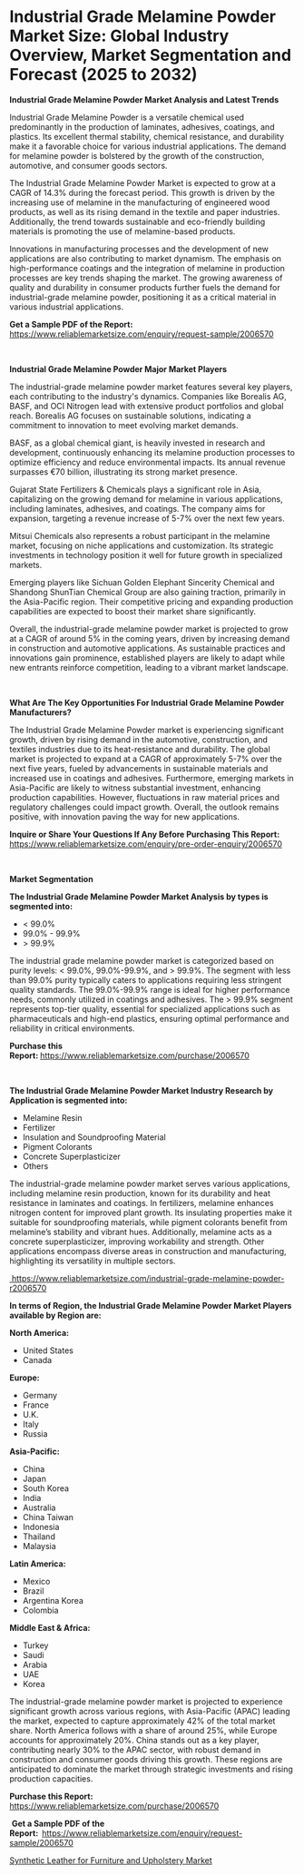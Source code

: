<p><h1>Industrial Grade Melamine Powder Market Size: Global Industry Overview, Market Segmentation and Forecast (2025 to 2032)</h1></p><p><strong>Industrial Grade Melamine Powder Market Analysis and Latest Trends</strong></p>
<p><p>Industrial Grade Melamine Powder is a versatile chemical used predominantly in the production of laminates, adhesives, coatings, and plastics. Its excellent thermal stability, chemical resistance, and durability make it a favorable choice for various industrial applications. The demand for melamine powder is bolstered by the growth of the construction, automotive, and consumer goods sectors.</p><p>The Industrial Grade Melamine Powder Market is expected to grow at a CAGR of 14.3% during the forecast period. This growth is driven by the increasing use of melamine in the manufacturing of engineered wood products, as well as its rising demand in the textile and paper industries. Additionally, the trend towards sustainable and eco-friendly building materials is promoting the use of melamine-based products.</p><p>Innovations in manufacturing processes and the development of new applications are also contributing to market dynamism. The emphasis on high-performance coatings and the integration of melamine in production processes are key trends shaping the market. The growing awareness of quality and durability in consumer products further fuels the demand for industrial-grade melamine powder, positioning it as a critical material in various industrial applications.</p></p>
<p><strong>Get a Sample PDF of the Report:&nbsp;</strong> <a href="https://www.reliablemarketsize.com/enquiry/request-sample/2006570?utm_campaign=2233&utm_medium=2&utm_source=Github&utm_content=ia&utm_term=05022025&utm_id=industrial-grade-melamine-powder">https://www.reliablemarketsize.com/enquiry/request-sample/2006570</a></p>
<p>&nbsp;</p>
<p><strong>Industrial Grade Melamine Powder Major Market Players</strong></p>
<p><p>The industrial-grade melamine powder market features several key players, each contributing to the industry's dynamics. Companies like Borealis AG, BASF, and OCI Nitrogen lead with extensive product portfolios and global reach. Borealis AG focuses on sustainable solutions, indicating a commitment to innovation to meet evolving market demands.</p><p>BASF, as a global chemical giant, is heavily invested in research and development, continuously enhancing its melamine production processes to optimize efficiency and reduce environmental impacts. Its annual revenue surpasses €70 billion, illustrating its strong market presence.</p><p>Gujarat State Fertilizers & Chemicals plays a significant role in Asia, capitalizing on the growing demand for melamine in various applications, including laminates, adhesives, and coatings. The company aims for expansion, targeting a revenue increase of 5-7% over the next few years.</p><p>Mitsui Chemicals also represents a robust participant in the melamine market, focusing on niche applications and customization. Its strategic investments in technology position it well for future growth in specialized markets.</p><p>Emerging players like Sichuan Golden Elephant Sincerity Chemical and Shandong ShunTian Chemical Group are also gaining traction, primarily in the Asia-Pacific region. Their competitive pricing and expanding production capabilities are expected to boost their market share significantly.</p><p>Overall, the industrial-grade melamine powder market is projected to grow at a CAGR of around 5% in the coming years, driven by increasing demand in construction and automotive applications. As sustainable practices and innovations gain prominence, established players are likely to adapt while new entrants reinforce competition, leading to a vibrant market landscape.</p></p>
<p>&nbsp;</p>
<p><strong>What Are The Key Opportunities For Industrial Grade Melamine Powder Manufacturers?</strong></p>
<p><p>The Industrial Grade Melamine Powder market is experiencing significant growth, driven by rising demand in the automotive, construction, and textiles industries due to its heat-resistance and durability. The global market is projected to expand at a CAGR of approximately 5-7% over the next five years, fueled by advancements in sustainable materials and increased use in coatings and adhesives. Furthermore, emerging markets in Asia-Pacific are likely to witness substantial investment, enhancing production capabilities. However, fluctuations in raw material prices and regulatory challenges could impact growth. Overall, the outlook remains positive, with innovation paving the way for new applications.</p></p>
<p><strong>Inquire or Share Your Questions If Any Before Purchasing This Report:</strong> <a href="https://www.reliablemarketsize.com/enquiry/pre-order-enquiry/2006570?utm_campaign=2233&utm_medium=2&utm_source=Github&utm_content=ia&utm_term=05022025&utm_id=industrial-grade-melamine-powder">https://www.reliablemarketsize.com/enquiry/pre-order-enquiry/2006570</a></p>
<p>&nbsp;</p>
<p><strong>Market Segmentation</strong></p>
<p><strong>The Industrial Grade Melamine Powder Market Analysis by types is segmented into:</strong></p>
<p><ul><li>< 99.0%</li><li>99.0% - 99.9%</li><li>> 99.9%</li></ul></p>
<p><p>The industrial grade melamine powder market is categorized based on purity levels: < 99.0%, 99.0%-99.9%, and > 99.9%. The segment with less than 99.0% purity typically caters to applications requiring less stringent quality standards. The 99.0%-99.9% range is ideal for higher performance needs, commonly utilized in coatings and adhesives. The > 99.9% segment represents top-tier quality, essential for specialized applications such as pharmaceuticals and high-end plastics, ensuring optimal performance and reliability in critical environments.</p></p>
<p><strong>Purchase this Report:&nbsp;</strong><a href="https://www.reliablemarketsize.com/purchase/2006570?utm_campaign=2233&utm_medium=2&utm_source=Github&utm_content=ia&utm_term=05022025&utm_id=industrial-grade-melamine-powder">https://www.reliablemarketsize.com/purchase/2006570</a></p>
<p>&nbsp;</p>
<p><strong>The Industrial Grade Melamine Powder Market Industry Research by Application is segmented into:</strong></p>
<p><ul><li>Melamine Resin</li><li>Fertilizer</li><li>Insulation and Soundproofing Material</li><li>Pigment Colorants</li><li>Concrete Superplasticizer</li><li>Others</li></ul></p>
<p><p>The industrial-grade melamine powder market serves various applications, including melamine resin production, known for its durability and heat resistance in laminates and coatings. In fertilizers, melamine enhances nitrogen content for improved plant growth. Its insulating properties make it suitable for soundproofing materials, while pigment colorants benefit from melamine’s stability and vibrant hues. Additionally, melamine acts as a concrete superplasticizer, improving workability and strength. Other applications encompass diverse areas in construction and manufacturing, highlighting its versatility in multiple sectors.</p></p>
<p><a href="https://www.reliablemarketsize.com/industrial-grade-melamine-powder-r2006570?utm_campaign=2233&utm_medium=2&utm_source=Github&utm_content=ia&utm_term=05022025&utm_id=industrial-grade-melamine-powder">&nbsp;https://www.reliablemarketsize.com/industrial-grade-melamine-powder-r2006570</a></p>
<p><strong>In terms of Region, the Industrial Grade Melamine Powder Market Players available by Region are:</strong></p>
<p>
    <p> <strong> North America: </strong>
        <ul>
            <li>United States</li>
            <li>Canada</li>
        </ul>
        </p> 
    <p> <strong> Europe: </strong>
        <ul>
            <li>Germany</li>
            <li>France</li>
            <li>U.K.</li>
            <li>Italy</li>
            <li>Russia</li>
        </ul>
        </p> 
    <p> <strong> Asia-Pacific: </strong>
        <ul>
            <li>China</li>
            <li>Japan</li>
            <li>South Korea</li>
            <li>India</li>
            <li>Australia</li>
            <li>China Taiwan</li>
            <li>Indonesia</li>
            <li>Thailand</li>
            <li>Malaysia</li>
        </ul>
        </p> 
    <p> <strong> Latin America: </strong>
        <ul>
            <li>Mexico</li>
            <li>Brazil</li>
            <li>Argentina Korea</li>
            <li>Colombia</li>
        </ul>
        </p> 
    <p> <strong> Middle East & Africa: </strong>
        <ul>
            <li>Turkey</li>
            <li>Saudi</li>
            <li>Arabia</li>
            <li>UAE</li>
            <li>Korea</li>
        </ul>
    </p>
    </p>
<p><p>The industrial-grade melamine powder market is projected to experience significant growth across various regions, with Asia-Pacific (APAC) leading the market, expected to capture approximately 42% of the total market share. North America follows with a share of around 25%, while Europe accounts for approximately 20%. China stands out as a key player, contributing nearly 30% to the APAC sector, with robust demand in construction and consumer goods driving this growth. These regions are anticipated to dominate the market through strategic investments and rising production capacities.</p></p>
<p><strong>Purchase this Report: </strong><a href="https://www.reliablemarketsize.com/purchase/2006570?utm_campaign=2233&utm_medium=2&utm_source=Github&utm_content=ia&utm_term=05022025&utm_id=industrial-grade-melamine-powder">https://www.reliablemarketsize.com/purchase/2006570</a></p>
<p>&nbsp;<strong>Get a Sample PDF of the Report:&nbsp;&nbsp;</strong><a href="https://www.reliablemarketsize.com/enquiry/request-sample/2006570?utm_campaign=2233&utm_medium=2&utm_source=Github&utm_content=ia&utm_term=05022025&utm_id=industrial-grade-melamine-powder">https://www.reliablemarketsize.com/enquiry/request-sample/2006570</a></p>
<p><strong></strong></p>
<p><p><a href="https://github.com/kathiestrine5ty/Market-Research-Report-List-1/blob/main/synthetic-leather-for-furniture-and-upholstery-market.md?utm_campaign=2233&utm_medium=2&utm_source=Github&utm_content=ia&utm_term=05022025&utm_id=industrial-grade-melamine-powder">Synthetic Leather for Furniture and Upholstery Market</a></p></p>